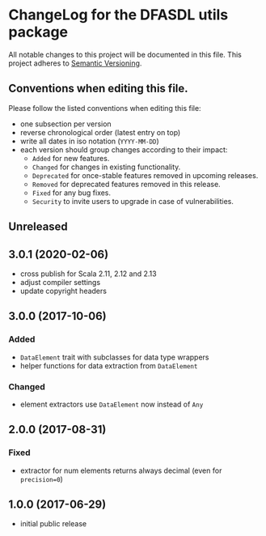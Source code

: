 # ChangeLog for the DFASDL utils package

All notable changes to this project will be documented in this file.
This project adheres to [Semantic Versioning](http://semver.org/).

## Conventions when editing this file.

Please follow the listed conventions when editing this file:

* one subsection per version
* reverse chronological order (latest entry on top)
* write all dates in iso notation (`YYYY-MM-DD`)
* each version should group changes according to their impact:
    * `Added` for new features.
    * `Changed` for changes in existing functionality.
    * `Deprecated` for once-stable features removed in upcoming releases.
    * `Removed` for deprecated features removed in this release.
    * `Fixed` for any bug fixes.
    * `Security` to invite users to upgrade in case of vulnerabilities.

## Unreleased

## 3.0.1 (2020-02-06)

- cross publish for Scala 2.11, 2.12 and 2.13
- adjust compiler settings
- update copyright headers

## 3.0.0 (2017-10-06)

### Added

- `DataElement` trait with subclasses for data type wrappers
- helper functions for data extraction from `DataElement`

### Changed

- element extractors use `DataElement` now instead of `Any`

## 2.0.0 (2017-08-31)

### Fixed

- extractor for num elements returns always decimal (even for `precision=0`)

## 1.0.0 (2017-06-29)

- initial public release

